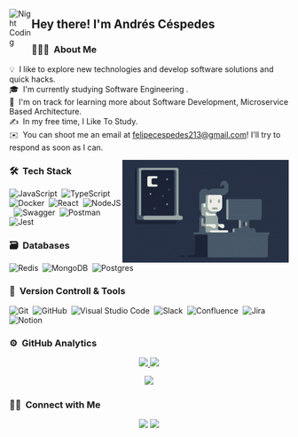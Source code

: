 <img alt="Night Coding" src="./assets/Hand%20Wave.gif" width='40' align="left"/><h2 align="left">Hey there! I'm Andrés Céspedes</h2>

### 👨🏻‍💻 &nbsp;About Me

💡 &nbsp;I like to explore new technologies and develop software solutions and quick hacks.\
🎓 &nbsp;I'm currently studying Software Engineering .\
🌱 &nbsp;I'm on track for learning more about Software Development, Microservice Based Architecture.\
✍️ &nbsp;In my free time, I Like To Study.\
✉️ &nbsp;You can shoot me an email at felipecespedes213@gmail.com! I'll try to respond as soon as I can.


<img alt="Night Coding" src="https://raw.githubusercontent.com/AVS1508/AVS1508/master/assets/Night-Coding.gif" align="right"/>

### 🛠 &nbsp;Tech Stack

![JavaScript](https://img.shields.io/badge/javascript-%23323330.svg?style=for-the-badge&logo=javascript&logoColor=%23F7DF1E)&nbsp;
![TypeScript](https://img.shields.io/badge/typescript-%23323330.svg?style=for-the-badge&logo=typescript&logoColor=%blue)&nbsp;
![Docker](https://img.shields.io/badge/docker-%23323330.svg?style=for-the-badge&logo=docker&logoColor=%blue)&nbsp;
![React](https://img.shields.io/badge/react-%23323330.svg?style=for-the-badge&logo=react&logoColor=%blue)&nbsp;
![NodeJS](https://img.shields.io/badge/nodejs-%23323330.svg?style=for-the-badge&logo=nodedotjs&logoColor=%blue)&nbsp;
![Swagger](https://img.shields.io/badge/-Swagger-%23Clojure?style=for-the-badge&logo=swagger&logoColor=white)&nbsp;
![Postman](https://img.shields.io/badge/Postman-FF6C37?style=for-the-badge&logo=postman&logoColor=white)&nbsp;
![Jest](https://img.shields.io/badge/jest-%23323330.svg?style=for-the-badge&logo=jest&logoColor=%blue)&nbsp;

### 🗃 &nbsp;Databases

![Redis](https://img.shields.io/badge/redis-%23DD0031.svg?style=for-the-badge&logo=redis&logoColor=white)&nbsp;
![MongoDB](https://img.shields.io/badge/MongoDB-%234ea94b.svg?style=for-the-badge&logo=mongodb&logoColor=white)&nbsp;
![Postgres](https://img.shields.io/badge/postgres-%23316192.svg?style=for-the-badge&logo=postgresql&logoColor=white)&nbsp;


### 🧰 &nbsp;Version Controll & Tools 

![Git](https://img.shields.io/badge/git-%23F05033.svg?style=for-the-badge&logo=git&logoColor=white)&nbsp;
![GitHub](https://img.shields.io/badge/github-%23121011.svg?style=for-the-badge&logo=github&logoColor=white)&nbsp;
![Visual Studio Code](https://img.shields.io/badge/Visual%20Studio%20Code-0078d7.svg?style=for-the-badge&logo=visual-studio-code&logoColor=white)&nbsp;
![Slack](https://img.shields.io/badge/Slack-4A154B?style=for-the-badge&logo=slack&logoColor=white)&nbsp;
![Confluence](https://img.shields.io/badge/confluence-%23172BF4.svg?style=for-the-badge&logo=confluence&logoColor=white)&nbsp;
![Jira](https://img.shields.io/badge/jira-%230A0FFF.svg?style=for-the-badge&logo=jira&logoColor=white)&nbsp;
![Notion](https://img.shields.io/badge/Notion-%23000000.svg?style=for-the-badge&logo=notion&logoColor=white)&nbsp;

### ⚙️ &nbsp;GitHub Analytics

<p align="center">
  <a href="https://github.com/AndresCespedes">
    <img height="180em" src="https://github-readme-stats-eight-theta.vercel.app/api?username=AndresCespedes&show_icons=true&theme=algolia&include_all_commits=true&count_private=true"/>
  </a>
  <a href="https://github.com/AndresCespedes">
    <img height="180em" src="https://github-readme-stats-eight-theta.vercel.app/api/top-langs/?username=AndresCespedes&layout=compact&langs_count=8&theme=algolia"/>
  </a>
</p>

<p align="center">
  <img height="180em" src="https://github-readme-streak-stats.herokuapp.com/?user=AndresCespedes&theme=dark&hide_border=true"/>
</p>


### 🤝🏻 &nbsp;Connect with Me

<p align="center">
<a href="https://www.linkedin.com/in/cespedes-andres/"><img src="https://img.shields.io/badge/-Andres%20Cespedes-0077B5?style=flat&logo=Linkedin&logoColor=white"/></a>
<a href="mailto:felipecespedes213@gmail.com"><img src="https://img.shields.io/badge/-AndresCespedes-D14836?style=flat&logo=Gmail&logoColor=white"/></a>
</p>
